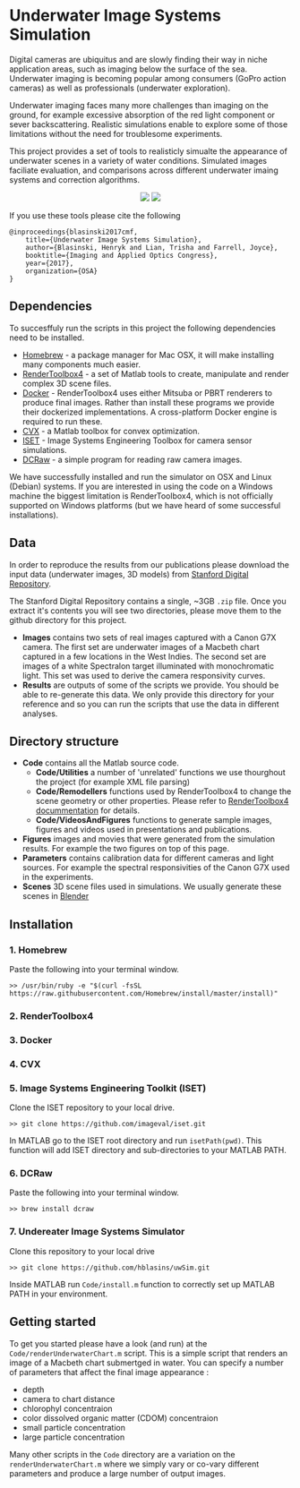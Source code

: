 # Underwater Image Systems Simulation

<p text-align="justify">
Digital cameras are ubiquitus and are slowly finding their way in niche application areas, such
as imaging below the surface of the sea. Underwater imaging is becoming popular among
consumers (GoPro action cameras) as well as professionals (underwater exploration). 

Underwater imaging faces many more challenges than imaging on the ground, for example excessive 
absorption of the red light component or sever backscattering. Realistic simulations enable 
to explore some of those limitations without the need for troublesome experiments.

This project provides a set of tools to realisticly simualte the appearance of underwater scenes
in a variety of water conditions. Simulated images faciliate evaluation, and comparisons across 
different underwater imaing systems and correction algorithms.
</p>

<p align="center"> 
<img src="https://github.com/hblasins/uwSim/blob/master/Figures/scatter_default.png">
<img src="https://github.com/hblasins/uwSim/blob/master/Figures/scatter_direct.png">
</p>


If you use these tools please cite the following
```
@inproceedings{blasinski2017cmf,
    title={Underwater Image Systems Simulation},
    author={Blasinski, Henryk and Lian, Trisha and Farrell, Joyce},
    booktitle={Imaging and Applied Optics Congress},
    year={2017},
    organization={OSA}
}
```

## Dependencies

To succesffuly run the scripts in this project the following dependencies need to be 
installed.

* [Homebrew](https://brew.sh) - a package manager for Mac OSX, it will make installing many components much easier.
* [RenderToolbox4](http://rendertoolbox.org) - a set of Matlab tools to create, manipulate and
render complex 3D scene files.
* [Docker](https://www.docker.com) - RenderToolbox4 uses either Mitsuba or PBRT renderers to 
produce final images. Rather than install these programs we provide their dockerized implementations.
A cross-platform Docker engine is required to run these.
* [CVX](http://cvxr.com/) - a Matlab toolbox for convex optimization.
* [ISET](http://imageval.com) - Image Systems Engineering Toolbox for camera sensor simulations.
* [DCRaw](https://www.cybercom.net/~dcoffin/dcraw/) - a simple program for reading raw camera images.

We have successfully installed and run the simulator on OSX and Linux (Debian) systems. If you are interested in using the code on a Windows machine the biggest limitation is RenderToolbox4, which is not officially supported on Windows platforms (but we have heard of some successful installations).


## Data

In order to reproduce the results from our publications please download the input data (underwater
images, 3D models) from [Stanford Digital Repository](https://purl.stanford.edu/wp894vt1248).

The Stanford Digital Repository contains a single, ~3GB `.zip` file. Once you extract it's contents you will see two directories, please move them to the github directory for this project. 
* **Images** contains two sets of real images captured with a Canon G7X camera. The first set are underwater images of a Macbeth chart captured in a few locations in the West Indies. The second set are images of a white Spectralon target illuminated with monochromatic light. This set was used to derive the camera responsivity curves.
* **Results** are outputs of some of the scripts we provide. You should be able to re-generate this data. We only provide this directory for your reference and so you can run the scripts that use the data in different analyses. 

## Directory structure

* **Code** contains all the Matlab source code.
  * **Code/Utilities** a number of 'unrelated' functions we use thourghout the project (for example XML file parsing)
  * **Code/Remodellers** functions used by RenderToolbox4 to change the scene geometry or other properties. Please refer to [RenderToolbox4 docummentation](https://github.com/RenderToolbox/RenderToolbox4/wiki/Flythrough) for details.
  * **Code/VideosAndFigures** functions to generate sample images, figures and videos used in presentations and publications.
* **Figures** images and movies that were generated from the simulation results. For example 
the two figures on top of this page.
* **Parameters** contains calibration data for different cameras and light sources. For example
the spectral responsivities of the Canon G7X used in the experiments.
* **Scenes** 3D scene files used in simulations. We usually generate these scenes in [Blender](https://www.blender.org)

## Installation

### 1. Homebrew
Paste the following into your terminal window.
```
>> /usr/bin/ruby -e "$(curl -fsSL https://raw.githubusercontent.com/Homebrew/install/master/install)"
```

### 2. RenderToolbox4

### 3. Docker

### 4. CVX

### 5. Image Systems Engineering Toolkit (ISET)
Clone the ISET repository to your local drive.
```
>> git clone https://github.com/imageval/iset.git
```
In MATLAB go to the ISET root directory and run `isetPath(pwd)`. This function will add ISET directory and sub-directories to your MATLAB PATH.

### 6. DCRaw
Paste the following into your terminal window.
```
>> brew install dcraw
```

### 7. Undereater Image Systems Simulator
Clone this repository to your local drive
```
>> git clone https://github.com/hblasins/uwSim.git
```
Inside MATLAB run `Code/install.m` function to correctly set up MATLAB PATH in your environment. 

## Getting started

To get you started please have a look (and run) at the `Code/renderUnderwaterChart.m` script. This is a simple script that renders an image of a Macbeth chart submertged in water. You can specify a number of parameters that affect the final image appearance :
* depth
* camera to chart distance
* chlorophyl concentraion
* color dissolved organic matter (CDOM) concentraion
* small particle concentration
* large particle concentration

Many other scripts in the `Code` directory are a variation on the `renderUnderwaterChart.m` where we simply vary or co-vary different parameters and produce a large number of output images.


